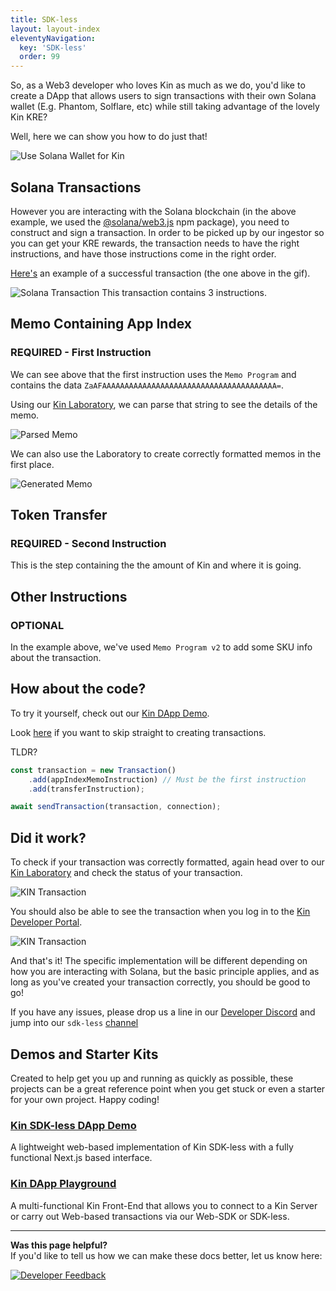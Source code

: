 ```yaml
---
title: SDK-less
layout: layout-index
eleventyNavigation:
  key: 'SDK-less'
  order: 99
---
```


So, as a Web3 developer who loves Kin as much as we do, you'd like to create a DApp that allows users to sign transactions with their own Solana wallet (E.g. Phantom, Solflare, etc) while still taking advantage of the lovely Kin KRE?

Well, here we can show you how to do just that!

![Use Solana Wallet for Kin](./images/SDKless-01-intro.gif)

## Solana Transactions

However you are interacting with the Solana blockchain (in the above example, we used the [@solana/web3.js](https://www.npmjs.com/package/@solana/web3.js/v/0.30.8) npm package), you need to construct and sign a transaction. In order to be picked up by our ingestor so you can get your KRE rewards, the transaction needs to have the right instructions, and have those instructions come in the right order.

[Here's](https://explorer.solana.com/tx/5hFUXXZeHsUhsd1B5B4r5WSp3gbNRn9nnjG54S1CawHj3XT9rzWCxiD2GoCMrkC1pPFMJ3ezjujF9FAZZnY2Fq2j) an example of a successful transaction (the one above in the gif).

![Solana Transaction](./images/SDKless-02-transactionInstructions.png)
This transaction contains 3 instructions.

## Memo Containing App Index 
### REQUIRED - First Instruction
We can see above that the first instruction uses the `Memo Program` and contains the data `ZaAFAAAAAAAAAAAAAAAAAAAAAAAAAAAAAAAAAAAAAAA=`.

Using our [Kin Laboratory](https://laboratory.kin.org/memo), we can parse that string to see the details of the memo.

![Parsed Memo](./images/SDKless-03-parse_memo.png)

We can also use the Laboratory to create correctly formatted memos in the first place.

![Generated Memo](./images/SDKless-04-create_memo.png)

## Token Transfer
### REQUIRED - Second Instruction
This is the step containing the the amount of Kin and where it is going.

## Other Instructions
### OPTIONAL
In the example above, we've used `Memo Program v2` to add some SKU info about the transaction.

## How about the code?
To try it yourself, check out our [Kin DApp Demo](https://github.com/kin-labs/kin-dapp-demo).

Look [here](https://github.com/kin-labs/kin-dapp-demo/blob/master/src/helpers/SDKless/handleSendKin.ts) if you want to skip straight to creating transactions.

TLDR?
```JavaScript
const transaction = new Transaction()
    .add(appIndexMemoInstruction) // Must be the first instruction
    .add(transferInstruction);

await sendTransaction(transaction, connection);
```

## Did it work?
To check if your transaction was correctly formatted, again head over to our [Kin Laboratory](https://laboratory.kin.org/transaction) and check the status of your transaction.

![KIN Transaction](./images/SDKless-05-transaction.png)

You should also be able to see the transaction when you log in to the [Kin Developer Portal](https://portal.kin.org/dashboard).

![KIN Transaction](./images/SDKless-06-transaction_dev_portal.png)

And that's it! The specific implementation will be different depending on how you are interacting with Solana, but the basic principle applies, and as long as you've created your transaction correctly, you should be good to go!

If you have any issues, please drop us a line in our [Developer Discord](https://discord.gg/kdRyUNmHDn) and jump into our `sdk-less` [channel](https://discord.com/channels/808859554997469244/946095829205266533)

## Demos and Starter Kits
Created to help get you up and running as quickly as possible, these projects can be a great reference point when you get stuck or even a starter for your own project. Happy coding!

### [Kin SDK-less DApp Demo](https://github.com/kin-starters/kin-dapp-sdk-less)
A lightweight web-based implementation of Kin SDK-less with a fully functional Next.js based interface.

### [Kin DApp Playground](https://github.com/kin-starters/kin-dapp-playground)
A multi-functional Kin Front-End that allows you to connect to a Kin Server or carry out Web-based transactions via our Web-SDK or SDK-less.

***
**Was this page helpful?**<br/>
If you'd like to tell us how we can make these docs better, let us know here:

<div class='contacts-index'>
  <a href='https://forms.gle/qhjcDJR59v8RJsaY7' target='_blank'><div class='contact'>
    <img class='contact-icon' alt='Developer' src='../../essentials/images/comment-dots-solid.svg'>
    <span class='contact-text'>Feedback</span>
  </div></a>
</div>
